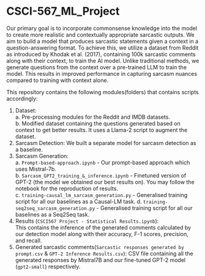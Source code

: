 # CSCI-567_ML_Project

Our primary goal is to incorporate commonsense knowledge into the model to create more realistic and contextually appropriate sarcastic outputs. We aim to build a model that produces sarcastic statements given a context in a question-answering format. To achieve this, we utilize a dataset from Reddit as introduced by Khodak et al. (2017), containing 100k sarcastic comments along with their context, to train the AI model. Unlike traditional methods, we generate questions from the context over a pre-trained LLM to train the model. This results in improved performance in capturing sarcasm nuances compared to training with context alone.

This repository contains the following modules(folders) that contains scripts accordingly:
1. Dataset:<br>
   a. Pre-processing modules for the Reddit and IMDB datasets.<br>
   b. Modified dataset containing the questions generated based on context to get better results. It uses a Llama-2 script to augment the dataset.<br>
3. Sarcasm Detection: We built a separate model for sarcasm detection as a baseline.  
4. Sarcasm Generation:<br>
   a. `Prompt-based-approach.ipynb` - Our prompt-based approach which uses Mistral-7b.<br>
   b. `Sarcasm_GPT2_training_&_inference.ipynb` - Finetuned version of GPT-2 (the model we obtained our best results on). You may follow the notebook for the reproduction of results. <br>
   c. `training-causal_lm_sarcasm_generation.py` - Generalised training script for all our baselines as a Causal-LM task.
   d. `training-seq2seq_sarcasm_generation.py` - Generalised training script for all our baselines as a Seq2Seq task.
6. Results (`CSCI567 Project - Statistical Results.ipynb`): <br>This contains the inference of the generated comments calculated by our detection model along with their accuracy, F-1 scores, precision, and recall.
7. Generated sarcastic comments(`Sarcastic responses generated by prompt.csv` & `GPT-2 Inference Results.csv`): CSV file containing all the generated responses by Mistral7B and our fine-tuned GPT-2 model (`gpt2-small`) respectively.
